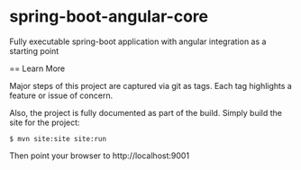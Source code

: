 # spring-boot-angular-core
Fully executable spring-boot application with angular integration as a starting point

== Learn More

Major steps of this project are captured via git as tags. Each tag highlights a feature or issue of concern.

Also, the project is fully documented as part of the build. Simply build the site for the project:

```
$ mvn site:site site:run
```

Then point your browser to http://localhost:9001
